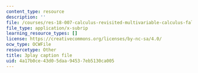 ```yaml
---
content_type: resource
description: ''
file: /courses/res-18-007-calculus-revisited-multivariable-calculus-fall-2011/4a17b0ce43d05daa94537eb5130ca005_NG9hkGQwT3k.vtt
file_type: application/x-subrip
learning_resource_types: []
license: https://creativecommons.org/licenses/by-nc-sa/4.0/
ocw_type: OCWFile
resourcetype: Other
title: 3play caption file
uid: 4a17b0ce-43d0-5daa-9453-7eb5130ca005
---
```

